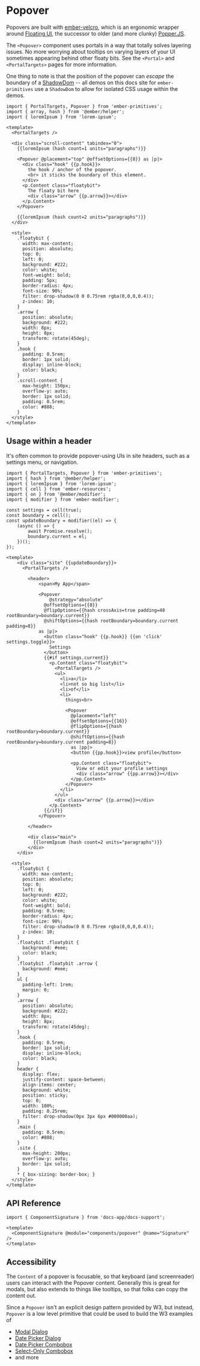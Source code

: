 # Popover

Popovers are built with [ember-velcro][gh-e-velcro], which is an ergonomic wrapper around [Floating UI][docs-floating], the successor to older (and more clunky) [Popper.JS][docs-popper]. 


<!--
The goal of a popover is to provide additional behavioral functionality to make interacting with floaty bits easier easier:
- focus trapping (TODO)
- focus returning (TODO) 
-->

The `<Popover>` component uses portals in a way that totally solves layering issues. No more worrying about tooltips on varying layers of your UI sometimes appearing behind other floaty bits. See the `<Portal>` and `<PortalTargets>` pages for more information.

One thing to note is that the position of the popover can _escape_ the boundary of a [ShadowDom][docs-shadow-dom] -- all demos on this docs site for `ember-primitives` use a `ShadowDom` to allow for isolated CSS usage within the demos.

[gh-e-velcro]: https://github.com/CrowdStrike/ember-velcro
[docs-floating]: https://floating-ui.com/
[docs-popper]: https://popper.js.org/
[docs-shadow-dom]: https://developer.mozilla.org/en-US/docs/Web/API/Web_components/Using_shadow_DOM

<div class="featured-demo">

```gjs live preview
import { PortalTargets, Popover } from 'ember-primitives';
import { array, hash } from '@ember/helper';
import { loremIpsum } from 'lorem-ipsum';

<template>
  <PortalTargets />

  <div class="scroll-content" tabindex="0">
    {{loremIpsum (hash count=1 units="paragraphs")}}

    <Popover @placement="top" @offsetOptions={{8}} as |p|>
      <div class="hook" {{p.hook}}>
        the hook / anchor of the popover.
        <br> it sticks the boundary of this element.
      </div>
      <p.Content class="floatybit">
        The floaty bit here
        <div class="arrow" {{p.arrow}}></div>
      </p.Content>
    </Popover>

    {{loremIpsum (hash count=2 units="paragraphs")}}
  </div>

  <style>
    .floatybit {
      width: max-content;
      position: absolute;
      top: 0;
      left: 0;
      background: #222;
      color: white;
      font-weight: bold;
      padding: 5px;
      border-radius: 4px;
      font-size: 90%;
      filter: drop-shadow(0 0 0.75rem rgba(0,0,0,0.4));
      z-index: 10;
    }
    .arrow {
      position: absolute;
      background: #222;
      width: 8px;
      height: 8px;
      transform: rotate(45deg);
    }
    .hook {
      padding: 0.5rem;
      border: 1px solid;
      display: inline-block;
      color: black;
    }
    .scroll-content {
      max-height: 150px;
      overflow-y: auto;
      border: 1px solid;
      padding: 0.5rem;
      color: #888;
    }
  </style>
</template>
```

</div>

## Usage within a header

It's often common to provide popover-using UIs in site headers, such as a settings menu, or navigation.


<div class="featured-demo">

```gjs live preview
import { PortalTargets, Popover } from 'ember-primitives';
import { hash } from '@ember/helper';
import { loremIpsum } from 'lorem-ipsum';
import { cell } from 'ember-resources';
import { on } from '@ember/modifier';
import { modifier } from 'ember-modifier';

const settings = cell(true);
const boundary = cell();
const updateBoundary = modifier((el) => {
    (async () => {
        await Promise.resolve();
        boundary.current = el;
    })();
});

<template>
    <div class="site" {{updateBoundary}}>
      <PortalTargets />

        <header>
            <span>My App</span>

            <Popover 
                @strategy="absolute"
              @offsetOptions={{8}} 
              @flipOptions={{hash crossAxis=true padding=48 rootBoundary=boundary.current}} 
              @shiftOptions={{hash rootBoundary=boundary.current padding=8}}
            as |p|>
              <button class="hook" {{p.hook}} {{on 'click' settings.toggle}}>
                Settings
              </button>
              {{#if settings.current}}
                <p.Content class="floatybit">
                  <PortalTargets />
                  <ul>
                    <li>a</li>
                    <li>not so big list</li>
                    <li>of</li>
                    <li>
                      things<br>

                      <Popover 
                        @placement="left" 
                        @offsetOptions={{16}} 
                        @flipOptions={{hash rootBoundary=boundary.current}} 
                        @shiftOptions={{hash rootBoundary=boundary.current padding=8}}
                        as |pp|>
                        <button {{pp.hook}}>view profile</button>

                        <pp.Content class="floatybit">
                          View or edit your profile settings
                          <div class="arrow" {{pp.arrow}}></div>
                        </pp.Content>
                      </Popover>
                    </li>
                  </ul>
                  <div class="arrow" {{p.arrow}}></div>
                </p.Content>
              {{/if}}
            </Popover>

        </header>

        <div class="main">
          {{loremIpsum (hash count=2 units="paragraphs")}}
        </div>
    </div>

  <style>
    .floatybit {
      width: max-content;
      position: absolute;
      top: 0;
      left: 0;
      background: #222;
      color: white;
      font-weight: bold;
      padding: 0.5rem;
      border-radius: 4px;
      font-size: 90%;
      filter: drop-shadow(0 0 0.75rem rgba(0,0,0,0.4));
      z-index: 10;
    }
    .floatybit .floatybit {
      background: #eee;
      color: black;
    }
    .floatybit .floatybit .arrow {
      background: #eee;
    }
    ul {
      padding-left: 1rem;
      margin: 0;
    }
    .arrow {
      position: absolute;
      background: #222;
      width: 8px;
      height: 8px;
      transform: rotate(45deg);
    }
    .hook {
      padding: 0.5rem;
      border: 1px solid;
      display: inline-block;
      color: black;
    }
    header {
      display: flex;
      justify-content: space-between;
      align-items: center;
      background: white;
      position: sticky;
      top: 0;
      width: 100%;
      padding: 0.25rem;
      filter: drop-shadow(0px 3px 6px #000000aa);
    }
    .main {
      padding: 0.5rem;
      color: #888;
    }
    .site {
      max-height: 200px;
      overflow-y: auto;
      border: 1px solid;
    }
    * { box-sizing: border-box; }
  </style>
</template>
```

</div>


## API Reference

```gjs live no-shadow
import { ComponentSignature } from 'docs-app/docs-support';

<template>
  <ComponentSignature @module="components/popover" @name="Signature" />
</template>
```

## Accessibility

The `Content` of a popover is focusable, so that keyboard (and screenreader) users can interact with the Popover content. Generally this is great for modals, but also extends to things like tooltips, so that folks can copy the content out.

Since a `Popover` isn't an explicit design pattern provided by W3, but instead, `Popover` is a low level primitive that could be used to build the W3 examples of
- [Modal Dialog](https://www.w3.org/WAI/ARIA/apg/patterns/dialog-modal/examples/dialog/)
- [Date Picker Dialog](https://www.w3.org/WAI/ARIA/apg/patterns/dialog-modal/examples/datepicker-dialog/)
- [Date Picker Combobox](https://www.w3.org/WAI/ARIA/apg/patterns/combobox/examples/combobox-datepicker/)
- [Select-Only Combobox](https://www.w3.org/WAI/ARIA/apg/patterns/combobox/examples/combobox-select-only/)
- and more

